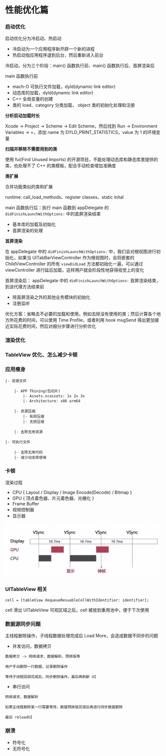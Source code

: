# 性能优化篇

### 启动优化
启动优化分为冷启动、热启动
- 冷启动为一个应用程序新开辟一个新的进程
- 热启动指应用程序退到后台，然后重新进入前台

冷启动，分为三个阶段：main() 函数执行前、main() 函数执行后、首屏渲染后

main 函数执行前
- mach-O 可执行文件加载，dyld(dynamic link editor)
- 动态库的加载，dyld(dynamic link editor)
- C++ 全局变量的创建
- 类的 load、category 分类加载， object 类的初始化处理和注册

**分析启动加载时长**

Xcode -> Project -> Scheme -> Edit Scheme，然后找到 Run -> Environment Variables -> +，添加 name 为 DYLD_PRINT_STATISTICS，value 为 1 的环境变量

**扫描并移除不需要用到的类**

使用 fui(Find Unused Imports) 的开源项目，不能处理动态库和静态库里提供的类，也处理不了 C++ 的类模板，配合手动检查增加准确度

**类扩展**

合并功能类似的类和扩展



runtime: call_load_methods、register classes、static inital

main 函数执行后：执行 main 函数到 appDelegate  的 `didFinishLaunchWithOptions:` 中的首屏渲染结束
- 基本库的加载及初始化
- 首屏渲染的处理

**首屏渲染**

在 appDelegate 中的 `didFinishLaunchWithOptions:` 中，我们会对根视图进行初始化，如果当 UITabBarViewController 作为根视图时，会将嵌套的 ChildViewController 的所有 `viewDidLoad` 方法都初始化一遍，可以通过 viewController 进行延后加载，这样用户就会阶段性地获得视觉上的变化



首屏渲染后： appDelegate 中的 `didFinishLaunchWithOptions:` 首屏渲染结束，到该代理方法结束前
- 除首屏渲染之外的其他业务模块的初始化
- 注册监听

优化方案：省略去不必要的加载和使用，例如去除没有使用的类；然后计算各个地方所花费的时间，可以使用 Time Profile，或者利用 hook msgSend 得出更加接近实际花费时间，然后对细分步骤进行分析优化


### 渲染优化

### TableView 优化、怎么减少卡顿

### 应用瘦身

```
|- 资源文件

    |- APP Thining(包切片)
        |- Assets.xcassets: 1x 2x 3x
        |- Architecture: x86 arm64

    |- 资源压缩
        |- 有损压缩
        |- 无损压缩

    |- 去除无用资源

|- 可执行文件

    |- 去除无用代码
    |- 减少动态库使用

```

### 卡顿

渲染过程

- CPU { Layout / Display / Image Encode(Decode) / Bitmap }
- GPU { 顶点着色器、片元着色器、光栅化 }
- Frame Buffer
- 视频控制器
- 显示器



![](/resource/vsync.png)


### UITableView 相关

```
cell = [tableView dequeueResuableCellWithIdentifier: identifier];
```

cell 滑出 UITableView 可视区域之后，cell 被放到重用池中，便于下次使用

### 数据源同步问题

主线程删除操作，子线程数据处理完成后 Load More，会造成数据不同步的问题

- 并发访问，数据拷贝

```
数据拷贝 -> 网络请求、数据解析、预排版等

用户手动删除一行数据，记录删除操作

等待子线程回调完成后，同步删除操作，最后再刷新 UI

```

- 串行访问

```
网络请求、数据解析

如果主线程删除某一行需要等待，数据预排版完成后再进行同步数据删除

最后 reloadUI
```

### 崩溃

- 符号化
- 无符号化
